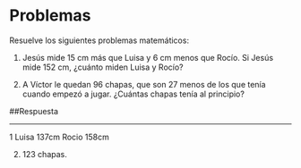 # Problemas

Resuelve los siguientes problemas matemáticos:

1. Jesús mide 15 cm más que Luisa y 6 cm menos que Rocío. Si Jesús mide 152 cm,
¿cuánto miden Luisa y Rocío?

2. A Víctor le quedan 96 chapas, que son 27 menos de los que tenía cuando empezó a
jugar. ¿Cuántas chapas tenía al principio?

##Respuesta
___

1 Luisa 137cm    Rocio 158cm

2. 123 chapas.
